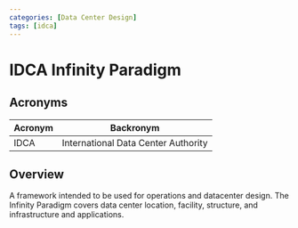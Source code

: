 ```yaml
---
categories: [Data Center Design]
tags: [idca]
---
```


# IDCA Infinity Paradigm

## Acronyms

| Acronym | Backronym |
| - | - |
| IDCA | International Data Center Authority |

## Overview

A framework intended to be used for operations and datacenter design. The Infinity Paradigm covers data center location, facility, structure, and infrastructure and applications.
